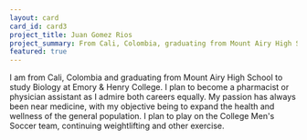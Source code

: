 ```yaml
---
layout: card
card_id: card3
project_title: Juan Gomez Rios
project_summary: From Cali, Colombia, graduating from Mount Airy High School to study Biology at Emory & Henry College.
featured: true
---
```

I am from Cali, Colombia and graduating from Mount Airy High School to study Biology at Emory & Henry College. I plan to become a pharmacist or physician assistant as I admire both careers equally. My passion has always been near medicine, with my objective being to expand the health and wellness of the general population. I plan to play on the College Men's Soccer team, continuing weightlifting and other exercise.
